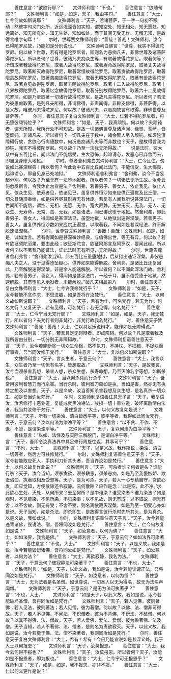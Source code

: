 <!-- { "loadSidebar": true } -->
　　善住意言：“欲随行耶？”
　　文殊师利言：“不也。”
　　善住意言：“欲随句耶？”
　　文殊师利言：“如是，如是，天子，我由字句。”
　　善住意言：“大士，仁今何故如斯说耶？”
　　文殊师利言：“天子，若诸菩萨，于一字一句初不移动；然彼字句义门处所，近远浅深皆如实知，谓知空处、知无相处、知无愿处、知远离处、知无所有处、知无生处、知如如处，而于其间无受无作、无解无知，是故得言唯字句耳！”
　　尔时，世尊赞文殊师利言：“善哉！善哉！文殊师利，汝今已得陀罗尼故，乃能如是分别说也。”
　　文殊师利白佛言：“世尊，我实不得彼陀罗尼。何以故？世尊，若有得是陀罗尼者，斯则名为愚痴凡夫，非佛世尊及诸菩萨得陀罗尼。所以者何？世尊，彼诸凡夫痴众生等，有取著故得陀罗尼。取著何等？所谓取著我故得陀罗尼，取著人故得陀罗尼，取著寿命故得陀罗尼，取著丈夫故得陀罗尼，取著断灭故得陀罗尼，取著常恒故得陀罗尼，取著贪欲故得陀罗尼，取著瞋恚故得陀罗尼，取著愚痴故得陀罗尼，取著无明故得陀罗尼，取著有爱故得陀罗尼，取著身见故得陀罗尼，取著五阴故得陀罗尼，取著十二入故得陀罗尼，取著十八界故得陀罗尼，取著忆念故得陀罗尼，取著分别故得陀罗尼，取著六十二见故得陀罗尼，如是乃至取著一切诸行故得陀罗尼，是故凡夫得陀罗尼。所以者何？若法为彼愚痴取著，是则凡夫所得，非谓佛得，非声闻得，非辟支佛得，非菩萨得。以是义故，唯彼凡夫得陀罗尼。何以故？彼诸凡夫，以愚痴故言有取得，非佛世尊及菩萨等。”
　　尔时，善住意天子复白文殊师利言：“大士，仁若不得陀罗尼者，将无堕彼顽钝位乎？”
　　文殊师利言：“如是，天子，我真顽钝。何以故？夫顽钝者，谓无所知，我所行处不可知故。是故一切诸佛世尊及诸声闻、缘觉、菩萨，皆堕顽钝，非诸凡夫。所以者何？一切凡夫在于数中，诸余智人尽入顽钝。如须陀洹障碍行故，贪欲心行尚堕数中，何况愚痴诸凡夫等而非数也？天子，是故得言我为顽钝，我实不得彼陀罗尼。何以故？乃至一法我无所得故。”
　　说是法时，彼大众中有五百比丘，闻此法门不能信受，生大恐怖，起诽谤心，发恶心已弃舍而去，即自见身堕大地狱。
　　尔时，尊者舍利弗白文殊师利言：“大士，仁今且住，勿说如此甚深经典！所以者何？今此会中五百比丘闻此法门，不能信受，生大怖畏，起诽谤心，即自见身已处地狱。”
　　文殊师利语舍利弗言：“舍利弗，汝今不当妄起分别。何以故？乃至无有一法堕地狱者。所以者何？一切诸法无所生故。汝今云何忽发斯言，令我休止勿宣是法？舍利弗，若善男子、善女人，依止我见、依止人见、依众生见、依寿者见，依诸见已，虽复供养恒沙如来应供正遍觉及比丘僧，一切众具随须奉给，如是供养尽其形寿无有休废。若复有人闻我所说甚深法门，一切世间所不能信，谓空、无相、无愿、无作，宽大寂静，无生无灭，无我、无人、无众生、无寿命，无常、苦、无我，如是诸法，闻已诽谤堕于地狱。然舍利弗，即此善男子、善女人，得闻如是甚深法已，虽堕地狱，从地狱出速得涅槃。若善男子、善女人，虽复供养恒沙数如来应供正遍觉，以取著我，不闻如是甚深经法，终不解脱速证涅槃。”
　　尔时，世尊赞文殊师利言：“善哉！善哉！文殊师利，如是，如是，诚如汝言。若有得闻如是甚深微妙经典，与值佛出世，等无有异。何以故？若有欲证须陀洹果，要由此经；欲证斯陀含，欲证阿那含及阿罗汉，要闻此经。所以者何？以不著我乃能证法，证此法时无有所见，无所得故。”
　　尔时，世尊告尊者舍利弗言：“舍利弗汝当知，此五百比丘虽堕地狱，后从狱出速证涅槃。非彼愚痴凡夫之人，没于见得堕坠疑心，供养如来能得解脱。舍利弗，是诸比丘还复因此，乃至解脱速得涅槃，非是余人能速解脱。所以者何？以不闻此深法门故。舍利弗，若有善男子、善女人，得闻如是甚深法门，一经于耳，虽不信受堕于地狱，然速解脱。其有堕见入地狱者，未能解脱。”破凡夫相品第八
　　尔时，善住意天子复白文殊师利言：“大士，仁今许我修梵行乎？”
　　文殊师利言：“如是，天子，汝今若能不念作求，不思进趣，如是吾将许汝梵行。”
　　善住意言：“大士，以何义故如斯说耶？”
　　文殊师利言：“天子，若有为作，可名梵行；若无为作，何名梵行？又复天子，若有见得，可名梵行；若无见得，何名梵行？”
　　善住意言：“大士，仁今宁当无梵行耶？”
　　文殊师利言：“如是，如是，天子，我无梵行。所以者何？夫梵行者则非梵行，非梵行故我名梵行。”
　　时，善住意天子赞文殊师利言：“善哉！善哉！大士，仁以具足乐说辩才，能作如是无障碍说。”
　　文殊师利言：“天子，若吾具足无碍辩者，即成障碍。何以故？凡是取著我及我所皆由分别，一切分别无非障碍故。”
　　尔时，文殊师利复语善住意天子言：“天子，汝今若能断除一切众生命根，然不执刀、不持杖、不把棓、不捉块而行事者，吾当同汝修于梵行。”
　　善住意言：“大士，复以何义如斯说耶？”
　　文殊师利言：“天子，言众生者，于意云何？”
　　善住意言：“大士，我言众生，众生者乃至一切但有名字，皆想取故。”
　　文殊师利言：“天子，是故我言，汝今当须杀害我想，杀害人想，杀众生想，杀寿命想，乃至灭除名字等想，如斯杀也。”
　　善住意言：“大士，当以何杀具而行杀乎？”
　　文殊师利言：“天子，吾常用彼利智慧刀而行杀害。当行杀时，彼利智刀应如是执，当如是害，然亦无有执持之想及以害想。天子，以是义故，汝当善知杀害我想及众生想，是名真杀一切众生，如是吾当许汝梵行。”
　　尔时，文殊师利复语善住意天子言：“天子，我复语汝，汝若修行十恶业道，复能成就黑浊垢法，放损一切十善业道，破坏离散清白法者，我当共汝修于梵行。”
　　善住意言：“大士，以何义故复如是说？”
　　文殊师利言：“天子，所有一切染浊、清白皆悉平等，彼平等者，我得如此同汝梵行。天子，于意云何？汝以何法为染浊平等？”
　　善住意言：“以不贪、不作、不退、不堕，是谓染浊平等。”
　　文殊师利言：“天子，复以何法为白净平等？”
　　善住意言：“以如、法性及与实际三解脱门，是谓白净平等。”
　　文殊师利言：“天子，吾即令汝真法界中具足修行周旋往返，其事可乎？”
　　善住意言：“不也，大士。”
　　文殊师利言：“天子，以是义故，我作斯说，染浊、清白一切等者，然后方可共修梵行。”
　　尔时，文殊师利复语善住意天子言：“天子，汝今若能取应死人，手执利刀斩其头者，吾当许汝如是梵行。”
　　善住意言：“大士，以何义故复作此说？”
　　文殊师利言：“天子，可杀者谁？何者是头？谁能行杀？天子，汝今当知，须杀贪欲，须杀瞋恚，须杀愚痴，如是乃至我慢嫉妒、欺诳谄曲、执著取相及受想等。天子，是为可杀。天子，若人一心专精自守，贪欲心发，即应觉知，方便散除还令寂静。云何散除？应作是念：‘此是空，此不净。’求此欲心生处、灭处，从何所来？去至何所？是中谁染？谁受染者？谁为染法？如是观时，不见能染，不见所染，不见染事；以不见故，则无有取；以不取故，则无有舍；以不舍故，则无有受；不舍不受，则名离欲寂灭涅槃，如是乃至一切受心亦如是说。天子当知，如是杀法，即杀即生，是故得言彼行杀时先斩其头，是为真杀。以是义故，我如此说。”
　　尔时，文殊师利复语善住意天子言：“天子，汝今若能违背诸佛，毁谤法、僧，吾将同汝如是梵行。”
　　善住意言：“大士，仁今何故复如是说？”
　　文殊师利言：“天子，如汝意者，以何为佛？”
　　善住意言：“大士，如如法界，我言是佛。”
　　文殊师利言：“天子，于意云何？如如法界可染著乎？”
　　善住意言：“不也，大士。”
　　文殊师利言：“天子，以是义故，我如是说，汝今若能毁谤诸佛，吾将同汝如是梵行。”
　　文殊师利言：“天子，如汝意者，以何为法？”
　　善住意言：“大士，离欲寂静，我名为法。”
　　文殊师利言：“天子，于意云何？彼寂静法可染著乎？”
　　善住意言：“不也，大士。”
　　文殊师利言：“如是，天子，以此义故，我如是说，汝今若能诽谤正法，吾将同汝如是梵行。”
　　文殊师利言：“天子，如汝意者，以何为僧？”
　　善住意言：“大士，无为法者是名圣僧。如世尊说，一切圣人以无为得名，故无为法名声闻僧。”
　　文殊师利言：“天子，于意云何？是无为法可执著乎？”
　　善住意言：“不也，大士。”
　　文殊师利言：“如是天子，以此义故，我如是说，汝今若能破坏圣僧，吾将同汝如是梵行。”
　　文殊师利言：“天子，若人见佛，彼则著佛；若人见法，彼则著法；若人见僧，彼为著僧。何以故？以佛、法、僧非可得故。天子，若人不见佛、不闻法、不识僧者，彼为不背佛、不谤法、不破僧。何以故？以其不得佛、法、僧故。天子，若人爱佛、爱法、爱僧，彼为染著佛、法及僧。天子当知，若人不著佛、法、僧者，是则名为离欲寂灭。天子，以此义故，我如是说，汝今若能于佛、法、僧不染著者，我则同汝如是梵行。”
　　尔时，善住意天子复白文殊师利言：“大士，希有！希有！今日乃能宣说如是甚深义处。我于大士以何报恩？”
　　文殊师利言：“天子，汝莫报恩。”
　　善住意言：“大士，我今云何得不报也？”
　　文殊师利言：“天子，汝莫报恩。所以者何？天子，汝能如是不报恩者，即为报也。”
　　善住意言：“大士，仁今宁可无报恩乎？”
　　文殊师利言：“天子，如是，如是，我不报恩，亦非不报。”
　　善住意言：“大士，仁以何义更作是说？”　
